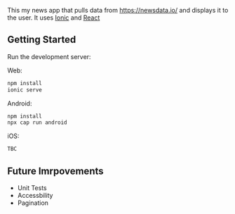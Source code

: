 This my news app that pulls data from https://newsdata.io/ and displays it to the user.
It uses [Ionic](https://ionicframework.com/) and [React](https://react.dev/) 

## Getting Started

Run the development server:

Web:
```bash
npm install
ionic serve
```

Android:
```bash
npm install
npx cap run android
```

iOS:
```bash
TBC
```

## Future Imrpovements
- Unit Tests
- Accessbility
- Pagination
